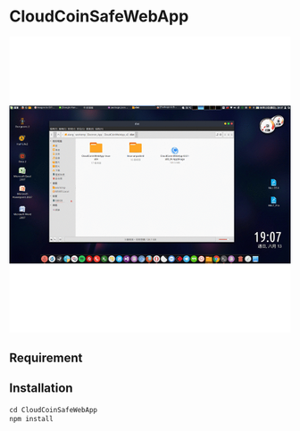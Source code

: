 CloudCoinSafeWebApp
===================

![image](https://raw.githubusercontent.com/a-lang/CloudCoinSafeWebApp/master/CloudCoinSafeWebApp_on_Linux.gif)

Requirement
-------------


Installation
--------------
```
cd CloudCoinSafeWebApp
npm install
```




